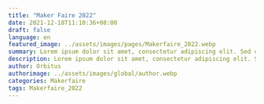 ```yaml
---
title: "Maker Faire 2022"
date: 2021-12-18T11:10:36+08:00
draft: false
language: en
featured_image: ../assets/images/pages/Makerfaire_2022.webp
summary: Lorem ipsum dolor sit amet, consectetur adipiscing elit. Sed cursus, odio nec venenatis lacinia, lacus lectus varius nisi, in tristique mi purus ut libero.
description: Lorem ipsum dolor sit amet, consectetur adipiscing elit. Sed cursus, odio nec venenatis lacinia, lacus lectus varius nisi, in tristique mi purus ut libero. Vestibulum vel convallis felis. Ut finibus lorem vestibulum lobortis rhoncus.
author: Orbitus
authorimage: ../assets/images/global/author.webp
categories: Makerfaire
tags: Makerfaire_2022
---
```

